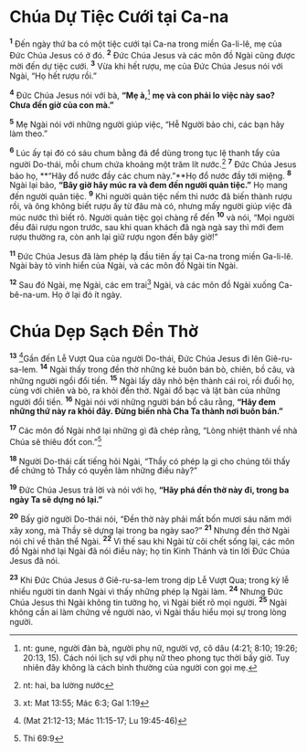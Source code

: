 # Chúa Dự Tiệc Cưới tại Ca-na
<sup><b>1</b></sup> Đến ngày thứ ba có một tiệc cưới tại Ca-na trong miền Ga-li-lê, mẹ của Đức Chúa Jesus có ở đó. <sup><b>2</b></sup> Đức Chúa Jesus và các môn đồ Ngài cũng được mời đến dự tiệc cưới. <sup><b>3</b></sup> Vừa khi hết rượu, mẹ của Đức Chúa Jesus nói với Ngài, “Họ hết rượu rồi.”

<sup><b>4</b></sup> Đức Chúa Jesus nói với bà, **“Mẹ à,**[^1] **mẹ và con phải lo việc này sao? Chưa đến giờ của con mà.”**

<sup><b>5</b></sup> Mẹ Ngài nói với những người giúp việc, “Hễ Người bảo chi, các bạn hãy làm theo.”

<sup><b>6</b></sup> Lúc ấy tại đó có sáu chum bằng đá để dùng trong tục lệ thanh tẩy của người Do-thái, mỗi chum chứa khoảng một trăm lít nước.[^2] <sup><b>7</b></sup> Đức Chúa Jesus bảo họ, **“Hãy đổ nước đầy các chum này.”**Họ đổ nước đầy tới miệng. <sup><b>8</b></sup> Ngài lại bảo, **“Bây giờ hãy múc ra và đem đến người quản tiệc.”** Họ mang đến người quản tiệc. <sup><b>9</b></sup> Khi người quản tiệc nếm thì nước đã biến thành rượu rồi, và ông không biết rượu ấy từ đâu mà có, nhưng mấy người giúp việc đã múc nước thì biết rõ. Người quản tiệc gọi chàng rể đến <sup><b>10</b></sup> và nói, “Mọi người đều đãi rượu ngon trước, sau khi quan khách đã ngà ngà say thì mới đem rượu thường ra, còn anh lại giữ rượu ngon đến bây giờ!”

<sup><b>11</b></sup> Đức Chúa Jesus đã làm phép lạ đầu tiên ấy tại Ca-na trong miền Ga-li-lê. Ngài bày tỏ vinh hiển của Ngài, và các môn đồ Ngài tin Ngài.

<sup><b>12</b></sup> Sau đó Ngài, mẹ Ngài, các em trai[^3] Ngài, và các môn đồ Ngài xuống Ca-bê-na-um. Họ ở lại đó ít ngày.


# Chúa Dẹp Sạch Đền Thờ
<sup><b>13</b></sup> [^1*]Gần đến Lễ Vượt Qua của người Do-thái, Đức Chúa Jesus đi lên Giê-ru-sa-lem. <sup><b>14</b></sup> Ngài thấy trong đền thờ những kẻ buôn bán bò, chiên, bồ câu, và những người ngồi đổi tiền. <sup><b>15</b></sup> Ngài lấy dây nhỏ bện thành cái roi, rồi đuổi họ, cùng với chiên và bò, ra khỏi đền thờ. Ngài đổ bạc và lật bàn của những người đổi tiền. <sup><b>16</b></sup> Ngài nói với những người bán bồ câu rằng, **“Hãy đem những thứ này ra khỏi đây. Đừng biến nhà Cha Ta thành nơi buôn bán.”**

<sup><b>17</b></sup> Các môn đồ Ngài nhớ lại những gì đã chép rằng, “Lòng nhiệt thành về nhà Chúa sẽ thiêu đốt con.”[^4]

<sup><b>18</b></sup> Người Do-thái cất tiếng hỏi Ngài, “Thầy có phép lạ gì cho chúng tôi thấy để chứng tỏ Thầy có quyền làm những điều này?”

<sup><b>19</b></sup> Đức Chúa Jesus trả lời và nói với họ, **“Hãy phá đền thờ này đi, trong ba ngày Ta sẽ dựng nó lại.”**

<sup><b>20</b></sup> Bấy giờ người Do-thái nói, “Đền thờ này phải mất bốn mươi sáu năm mới xây xong, mà Thầy sẽ dựng lại trong ba ngày sao?” <sup><b>21</b></sup> Nhưng đền thờ Ngài nói chỉ về thân thể Ngài. <sup><b>22</b></sup> Vì thế sau khi Ngài từ cõi chết sống lại, các môn đồ Ngài nhớ lại Ngài đã nói điều này; họ tin Kinh Thánh và tin lời Đức Chúa Jesus đã nói.

<sup><b>23</b></sup> Khi Đức Chúa Jesus ở Giê-ru-sa-lem trong dịp Lễ Vượt Qua; trong kỳ lễ nhiều người tin danh Ngài vì thấy những phép lạ Ngài làm. <sup><b>24</b></sup> Nhưng Đức Chúa Jesus thì Ngài không tin tưởng họ, vì Ngài biết rõ mọi người. <sup><b>25</b></sup> Ngài không cần ai làm chứng về người nào, vì Ngài thấu hiểu mọi sự trong lòng người.

[^1]: nt: gune, người đàn bà, người phụ nữ, người vợ, cô dâu (4:21; 8:10; 19:26; 20:13, 15). Cách nói lịch sự với phụ nữ theo phong tục thời bấy giờ. Tuy nhiên đây không là cách bình thường của người con gọi mẹ.
[^2]: nt: hai, ba lường nước
[^3]: xt: Mat 13:55; Mác 6:3; Gal 1:19
[^4]: Thi 69:9
[^1*]: (Mat 21:12-13; Mác 11:15-17; Lu 19:45-46)